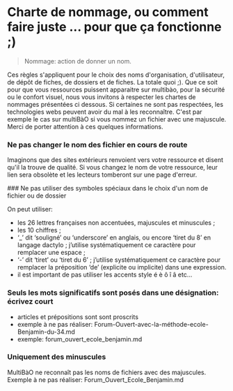 # Charte de nommage, ou comment faire juste ... pour que ça fonctionne ;)

> Nommage: action de donner un nom.

Ces règles s'appliquent pour le choix des noms d'organisation, d'utilisateur, de dépôt de fiches, de dossiers et de fiches. La totale quoi ;).
Que ce soit pour que vous ressources puissent apparaitre sur multibào, pour la sécurité ou le confort visuel, nous vous invitons à respecter les chartes de nommages présentées ci dessous.
Si certaines ne sont pas respectées, les technologies webs peuvent avoir du mal à les reconnaître. C'est par exemple le cas sur multiBàO si vous nommez un fichier avec une majuscule.
Merci de porter attention à ces quelques informations. 

### Ne pas changer le nom des fichier en cours de route

Imaginons que des sites  extérieurs renvoient vers votre ressource et disent qu'il la trouve de qualité.
Si vous changez le nom de votre ressource, leur lien sera obsolète et les lecteurs tomberont sur une page d'erreur.

### Ne pas utiliser des symboles spéciaux dans le choix d'un nom de fichier ou de dossier 

On peut utiliser: 
* les 26 lettres françaises non accentuées, majuscules et minuscules ;
* les 10 chiffres ;
* ‘_’ dit ‘souligné’ ou ‘underscore’ en anglais, ou encore ‘tiret du 8’ en langage dactylo ; j’utilise systématiquement ce caractère pour remplacer une espace ;
* ‘-’ dit ‘tiret’ ou ‘tiret du 6’ ; j’utilise systématiquement ce caractère pour remplacer la préposition ‘de’ (explicite ou implicite) dans une expression.
* il est important de pas utiliser les accents style é è ô î â etc...

### Seuls les mots significatifs sont posés dans une désignation: écrivez court

* articles et prépositions sont sont proscrits
* exemple à ne pas réaliser: Forum-Ouvert-avec-la-méthode-ecole-Benjamin-du-34.md
* exemple: forum_ouvert_ecole_benjamin.md

### Uniquement des minuscules 

MultiBàO ne reconnaît pas les noms de fichiers avec des majuscules. 
Exemple à ne pas réaliser: Forum_Ouvert_Ecole_Benjamin.md

